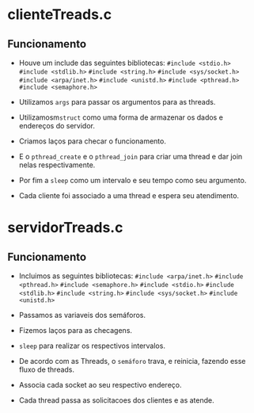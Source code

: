 # clienteTreads.c

## Funcionamento

- Houve um include das seguintes bibliotecas: 
`#include <stdio.h>`
`#include <stdlib.h>`
`#include <string.h>`
`#include <sys/socket.h>`
`#include <arpa/inet.h>`
`#include <unistd.h>`
`#include <pthread.h>`
`#include <semaphore.h>`

- Utilizamos `args` para passar os argumentos para as threads.
- Utilizamosm`struct` como uma forma de armazenar os dados e endereços do servidor.
- Criamos laços para checar o funcionamento.
- E o `pthread_create` e o `pthread_join` para criar uma thread e dar join nelas respectivamente.
- Por fim a `sleep` como um intervalo e seu tempo como seu argumento.
- Cada cliente foi associado a uma thread e espera seu atendimento.


# servidorTreads.c

## Funcionamento

- Incluimos as seguintes bibliotecas: 
`#include <arpa/inet.h>`
`#include <pthread.h>`
`#include <semaphore.h>`
`#include <stdio.h>`
`#include <stdlib.h>`
`#include <string.h>`
`#include <sys/socket.h>`
`#include <unistd.h>`

- Passamos as variaveis dos semáforos.
- Fizemos laços para as checagens.
- `sleep` para realizar os respectivos intervalos.
- De acordo com as Threads, o `semáforo` trava, e reinicia, fazendo esse fluxo de threads.
- Associa cada socket ao seu respectivo endereço.
- Cada thread passa as solicitacoes dos clientes e as atende.



